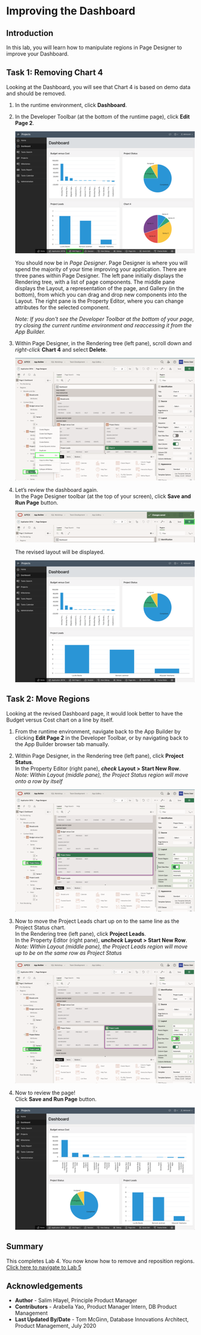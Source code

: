 # Improving the Dashboard

## Introduction

In this lab, you will learn how to manipulate regions in Page Designer to improve your Dashboard.

## Task 1: Removing Chart 4
Looking at the Dashboard, you will see that Chart 4 is based on demo data and should be removed.

1. In the runtime environment, click **Dashboard**.
2. In the Developer Toolbar (at the bottom of the runtime page), click **Edit Page 2**.

    ![](images/go-page2.png " ")

    You should now be in *Page Designer*. Page Designer is where you will spend the majority of your time improving your application. There are three panes within Page Designer. The left pane initially displays the Rendering tree, with a list of page components. The middle pane displays the Layout, a representation of the page, and Gallery (in the bottom), from which you can drag and drop new components into the Layout. The right pane is the Property Editor, where you can change attributes for the selected component.

    *Note: If you don't see the Developer Toolbar at the bottom of your page, try closing the current runtime environment and reaccessing it from the App Builder.*

3. Within Page Designer, in the Rendering tree (left pane), scroll down and _right-click_ **Chart 4** and select **Delete**.

    ![](images/delete-chart.png " ")

4. Let’s review the dashboard again.   
    In the Page Designer toolbar (at the top of your screen), click **Save and Run Page** button.

    ![](images/run-dash.png " ")

    The revised layout will be displayed.

    ![](images/view-dash.png " ")

## Task 2: Move Regions
Looking at the revised Dashboard page, it would look better to have the Budget versus Cost chart on a line by itself.

1. From the runtime environment, navigate back to the App Builder by clicking **Edit Page 2** in the Developer Toolbar, or by navigating back to the App Builder browser tab manually.
2. Within Page Designer, in the Rendering tree (left pane), click **Project Status**.   
    In the Property Editor (right pane), **_check_** **Layout > Start New Row**.  
    *Note: Within Layout (middle pane), the Project Status region will move onto a row by itself*

    ![](images/set-status.png " ")

3. Now to move the Project Leads chart up on to the same line as the Project Status chart.  
    In the Rendering tree (left pane), click **Project Leads**.     
    In the Property Editor (right pane), **_uncheck_** **Layout > Start New Row**.  
    *Note: Within Layout (middle pane), the Project Leads region will move up to be on the same row as Project Status*

    ![](images/set-leads.png " ")

5. Now to review the page!     
    Click **Save and Run Page** button.

    ![](images/final-dash.png " ")

## **Summary**

This completes Lab 4. You now know how to remove and reposition regions. [Click here to navigate to Lab 5](?lab=lab-5-improving-projects)

## **Acknowledgements**

 - **Author** -  Salim Hlayel, Principle Product Manager
 - **Contributors** - Arabella Yao, Product Manager Intern, DB Product Management
 - **Last Updated By/Date** - Tom McGinn, Database Innovations Architect, Product Management, July 2020

